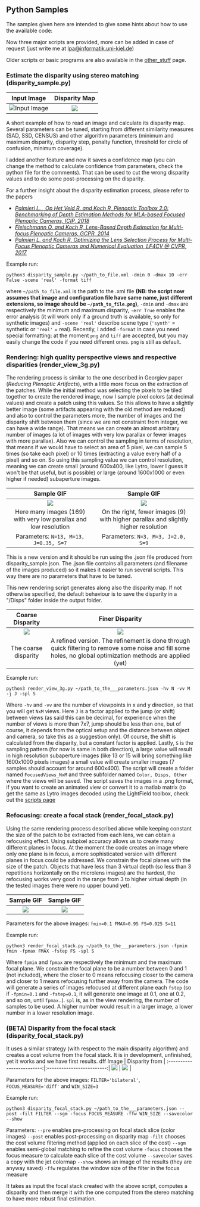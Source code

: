 ## Python Samples

The samples given here are intended to give some hints about how to use the available code:

Now three major scripts are provided, more can be added in case of request (just write me at lpa@informatik.uni-kiel.de)

Older scripts or basic programs are also available in the [other_stuff](https://github.com/PlenopticToolbox/PlenopticToolbox2.0/tree/master/python/samples/other_stuff) page.

### Estimate the disparity using stereo matching (disparity_sample.py)

Input Image                |  Disparity Map
:-------------------------:|:-------------------------:
![Input Image](https://github.com/PlenopticToolbox/PlenopticToolbox2.0/blob/master/THUMBNAILS/Dragon_Processed%20copy.jpg)  |  ![](https://github.com/PlenopticToolbox/PlenopticToolbox2.0/blob/master/THUMBNAILS/Dragon_Disparity.jpg)

A short example of how to read an image and calculate its disparity map. Several parameters can be tuned, starting from different similarity measures (SAD, SSD, CENSUS) and other algorithm parameters (minimum and maximum disparity, disparity step, penalty function, threshold for circle of confusion, minimum coverage).

I added another feature and now it saves a confidence map (you can change the method to calculate confidence from parameters, check the python file for the comments). That can be used to cut the wrong disparity values and to do some post-processing on the disparity.

For a further insight about the disparity estimation process, please refer to the papers
- [_Palmieri L. , Op Het Veld R. and Koch R, Plenoptic Toolbox 2.0: Benchmarking of Depth Estimation Methods for MLA-based Focused Plenoptic Cameras, ICIP, 2018_](http://data.mip.informatik.uni-kiel.de:555/wwwadmin/Publica/2018/2018_Palmieri_The%20Plenoptic%202.0%20Toolbox:%20Benchmarking%20of%20Depth%20Estimation%20Methods%20for%20MLA-Based%20Focused%20Plenoptic%20Cameras.pdf)
- [_Fleischmann O. and Koch R, Lens-Based Depth Estimation for Multi-focus Plenoptic Cameras, GCPR, 2014_](https://link.springer.com/content/pdf/10.1007/978-3-319-11752-2_33.pdf)
- [_Palmieri L. and Koch R, Optimizing the Lens Selection Process for Multi-Focus Plenoptic Cameras and Numerical Evaluation, LF4CV @ CVPR, 2017_](http://openaccess.thecvf.com/content_cvpr_2017_workshops/w27/papers/Palmieri_Optimizing_the_Lens_CVPR_2017_paper.pdf)

Example run:

`python3 disparity_sample.py ~/path_to_file.xml -dmin 0 -dmax 10 -err False -scene 'real' -format tiff`

where `~/path_to_file.xml` is the path to the .xml file **(NB: the script now assumes that image and configuration file have same name, just different extensions, so image should be `~/path_to_file.png`)**, `-dmin` and `-dmax` are respectively the minimum and maximum disparity, `-err True` enables the error analysis (it will work only if a ground truth is available, so only for synthetic images) and `-scene 'real'` describe scene type (`'synth'` = synthetic or `'real'` = real).
Recently, I added `-format` in case you need special formatting: at the moment `png` and `tiff` are accepted, but you may easily change the code if you need different ones. `png` is still as default.



### Rendering: high quality perspective views and respective disparities  (render_view_3g.py)

The rendering process is similar to the one described in Georgiev paper (_Reducing Plenoptic Artifacts_), with a little more focus on the extraction of the patches. While the initial method was selecting the pixels to be tiled together to create the rendered image, now I sample pixel colors (at decimal values) and create a patch using this values. So this allows to have a slightly better image (some artifacts appearing with the old method are reduced) and also to control the parameters more, the number of images and the disparity shift between them (since we are not constraint from integer, we can have a wide range). That means we can create an almost arbitrary number of images (a lot of images with very low parallax or fewer images with more parallax). Also we can control the sampling in terms of resolution, that means if we would have to select an area of 5 pixel, we can sample 5 times (so take each pixel) or 10 times (extracting a value every half of a pixel) and so on. So using this sampling value we can control resolution, meaning we can create small (around 600x400, like Lytro, lower I guess it won't be that useful, but is possible) or large (around 1600x1000 or even higher if needed) subaperture images.

Sample GIF               |  Sample GIF          |
:-------------------------:|:-------------------------:|
![](https://github.com/PlenopticToolbox/PlenopticToolbox2.0/blob/master/ANIMATIONS/RTX055_resize60.gif)  |  ![](https://github.com/PlenopticToolbox/PlenopticToolbox2.0/blob/master/ANIMATIONS/RTX055_3x3.gif) |  
Here many images (169) with very low parallax and low resolution | On the right, fewer images (9) with higher parallax and slightly higher resolution |
Parameters: `N=13, M=13, J=0.35, S=7`| Parameters: `N=3, M=3, J=2.0, S=9` |

This is a new version and it should be run using the .json file produced from disparity_sample.json. The .json file contains all parameters (and filename of the images produced) so it makes it easier to run several scripts. This way there are no parameters that have to be tuned.

This new rendering script generates along also the disparity map. If not otherwise specified, the default behaviour is to save the disparity in a "/Disps" folder inside the output folder.

Coarse Disparity					|  Finer Disparity				|
:-------------------------:|:-------------------------:|
![](https://github.com/PlenopticToolbox/PlenopticToolbox2.0/blob/master/THUMBNAILS/IMG012_coarse_disp.png)  |  ![](https://github.com/PlenopticToolbox/PlenopticToolbox2.0/blob/master/THUMBNAILS/IMG012_fine_disp.png) |  
The coarse disparity | A refined version. The refinement is done through quick filtering to remove some noise and fill some holes, no global optimization methods are applied (yet)|

Example run:

`python3 render_view_3g.py ~/path_to_the___parameters.json -hv N -vv M -j J -spl S`

Where `-hv` and `-vv` are the number of viewpoints in x and y direction, so that you will get `NxM` views. Here `J` is a factor applied to the jump (or shift) between views (as said this can be decimal, for experience when the number of views is more than 7x7, jump should be less than one, but of course, it depends from the optical setup and the distance between object and camera, so take this as a suggestion only). Of course, the shift is calculated from the disparity, but a constant factor is applied. Lastly, `S` is the sampling pattern (for now is same in both direction), a large value will result in high resolution subaperture images (like 13 or 15 will bring something like 1600x1000 pixels images) a small value will create smaller images (7 samples should account for around 600x400).
The script will create a folder named `FocusedViews_NxM` and three subfolder named `Color, Disps, Other` where the views will be saved.
The script saves the images in a .png format, if you want to create an animated view or convert it to a matlab matrix (to get the same as Lytro images decoded using the LightField toolbox, check out the [scripts page](https://github.com/PlenopticToolbox/PlenopticToolbox2.0/tree/master/scripts)

### Refocusing: create a focal stack (render_focal_stack.py)

Using the same rendering process described above while keeping constant the size of the patch to be extracted from each lens, we can obtain a refocusing effect. Using subpixel accuracy allows us to create many different planes in focus. At the moment the code creates an image where only one plane is in focus, a more sophisticated version with different planes in focus could be addressed. 
We constrain the focal planes with the size of the patch. Objects that have less than 3 virtual depth (so less than 3 repetitions horizontally on the microlens images) are the hardest, the refocusing works very good in the range from 3 to higher virtual depth (in the tested images there were no upper bound yet).

Sample GIF               |  Sample GIF          |
:-------------------------:|:-------------------------:|
![](https://github.com/PlenopticToolbox/PlenopticToolbox2.0/blob/master/ANIMATIONS/focalstack_d20_r70.gif)  |  ![](https://github.com/PlenopticToolbox/PlenopticToolbox2.0/blob/master/ANIMATIONS/RTX031_focalstack_d20_r70.gif) |  

Parameters for the above images: `fmin=0.1 FMAX=0.95 FS=0.025 S=11`

Example run:

`python3 render_focal_stack.py ~/path_to_the___parameters.json -fpmin fmin -fpmax FMAX -fstep FS -spl S`

Where `fpmin` and `fpmax` are respectively the minimum and the maximum focal plane. We constrain the focal plane to be a number between 0 and 1 (not included), where the closer to 0 means refocusing closer to the camera and closer to 1 means refocusing further away from the camera. The code will generate a series of images refocused at different plane each `fstep` (so if `-fpmin=0.1` and `-fstep=0.1`, it will generate one image at 0.1, one at 0.2, and so on, until `fpmax`..).
`spl` is, as in the view rendering, the number of samples to be used. A higher number would result in a larger image, a lower number in a lower resolution image.

### (BETA) Disparity from the focal stack (disparity_focal_stack.py)

It uses a similar strategy (with respect to the main disparity algorithm) and creates a cost volume from the focal stack. It is in development, unfinished, yet it works and we have first results.
dff
Image				|  Disparity from 				|
:-------------------------:|:-------------------------:|
![](https://github.com/PlenopticToolbox/PlenopticToolbox2.0/blob/master/THUMBNAILS/dff/img.png)  |  ![](https://github.com/PlenopticToolbox/PlenopticToolbox2.0/blob/master/THUMBNAILS/dff/focus_disp_col.png) |  

Parameters for the above images: `FILTER='bilateral'`, `FOCUS_MEASURE='diff'` and `WIN_SIZE=3`

Example run:

`python3 disparity_focal_stack.py ~/path_to_the___parameters.json --post -filt FILTER --sgm -focus FOCUS_MEASURE -ffw WIN_SIZE --savecolor --show
`

Parameters:
`--pre` enables pre-processing on focal stack slice (color images)
`--post` enables post-processing on disparity map
`-filt` chooses the cost volume filtering method (applied on each slice of the cost)
`--sgm` enables semi-global matching to refine the cost volume
`-focus` chooses the focus measure to calculate each slice of the cost volume
`--savecolor` saves a copy with the jet colormap
`--show` shows an image of the results (they are anyway saved)
`-ffw` regulates the window size of the filter in the focus measure

It takes as input the focal stack created with the above script, computes a disparity and then merge it with the one computed from the stereo matching to have more robust final estimation.

